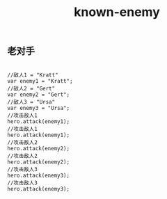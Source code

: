 ﻿---
layout: default
title: known-enemy
---
## 老对手
```

//敌人1 = "Kratt"
var enemy1 = "Kratt";
//敌人2 = "Gert"
var enemy2 = "Gert";
//敌人3 = "Ursa"
var enemy3 = "Ursa";
//攻击敌人1
hero.attack(enemy1);
//攻击敌人1
hero.attack(enemy1);
//攻击敌人2
hero.attack(enemy2);
//攻击敌人2
hero.attack(enemy2);
//攻击敌人3
hero.attack(enemy3);
//攻击敌人3
hero.attack(enemy3);

```
